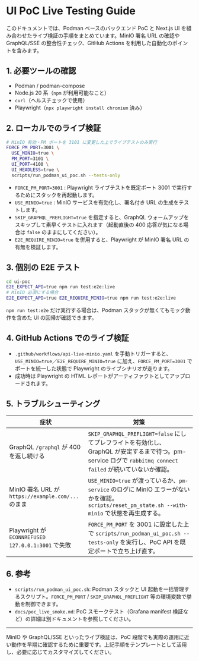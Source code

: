 # UI PoC Live Testing Guide

このドキュメントでは、Podman ベースのバックエンド PoC と Next.js UI を組み合わせたライブ検証の手順をまとめています。MinIO 署名 URL の確認や GraphQL/SSE の整合性チェック、GitHub Actions を利用した自動化のポイントを含みます。

## 1. 必要ツールの確認
- Podman / podman-compose
- Node.js 20 系（`npm` が利用可能なこと）
- `curl`（ヘルスチェックで使用）
- Playwright（`npx playwright install chromium` 済み）

## 2. ローカルでのライブ検証
```bash
# MinIO 有効・PM ポートを 3101 に変更した上でライブテストのみ実行
FORCE_PM_PORT=3001 \
  USE_MINIO=true \
  PM_PORT=3101 \
  UI_PORT=4100 \
  UI_HEADLESS=true \
  scripts/run_podman_ui_poc.sh --tests-only
```

- `FORCE_PM_PORT=3001` : Playwright ライブテストを既定ポート 3001 で実行するためにスタックを再起動します。
- `USE_MINIO=true` : MinIO サービスを有効化し、署名付き URL の生成をテストします。
- `SKIP_GRAPHQL_PREFLIGHT=true` を指定すると、GraphQL ウォームアップをスキップして素早くテストに入れます（起動直後の 400 応答が気になる場合は `false` のままにしてください）。
- `E2E_REQUIRE_MINIO=true` を併用すると、Playwright が MinIO 署名 URL の有無を検証します。

## 3. 個別の E2E テスト
```bash
cd ui-poc
E2E_EXPECT_API=true npm run test:e2e:live
# MinIO 必須にする場合
E2E_EXPECT_API=true E2E_REQUIRE_MINIO=true npm run test:e2e:live
```
`npm run test:e2e` だけ実行する場合は、Podman スタックが無くてもモック動作を含めた UI の回帰が確認できます。

## 4. GitHub Actions でのライブ検証
- `.github/workflows/api-live-minio.yaml` を手動トリガーすると、`USE_MINIO=true`／`E2E_REQUIRE_MINIO=true` に加え、`FORCE_PM_PORT=3001` でポートを統一した状態で Playwright のライブシナリオが走ります。
- 成功時は Playwright の HTML レポートがアーティファクトとしてアップロードされます。

## 5. トラブルシューティング
| 症状 | 対策 |
| ---- | ---- |
| GraphQL `/graphql` が 400 を返し続ける | `SKIP_GRAPHQL_PREFLIGHT=false` にしてプレフライトを有効化し、GraphQL が安定するまで待つ。pm-service ログで `rabbitmq connect failed` が続いていないか確認。 |
| MinIO 署名 URL が `https://example.com/...` のまま | `USE_MINIO=true` が渡っているか、`pm-service` のログに MinIO エラーがないかを確認。`scripts/reset_pm_state.sh --with-minio` で状態を再生成する。 |
| Playwright が `ECONNREFUSED 127.0.0.1:3001` で失敗 | `FORCE_PM_PORT` を 3001 に設定した上で `scripts/run_podman_ui_poc.sh --tests-only` を実行し、PoC API を既定ポートで立ち上げ直す。 |

## 6. 参考
- `scripts/run_podman_ui_poc.sh`: Podman スタックと UI 起動を一括管理するスクリプト。`FORCE_PM_PORT` / `SKIP_GRAPHQL_PREFLIGHT` 等の環境変数で挙動を制御できます。
- `docs/poc_live_smoke.md`: PoC スモークテスト（Grafana manifest 検証など）の詳細は別ドキュメントを参照してください。

---
MinIO や GraphQL/SSE といったライブ検証は、PoC 段階でも実際の運用に近い動作を早期に確認するために重要です。上記手順をテンプレートとして活用し、必要に応じてカスタマイズしてください。
